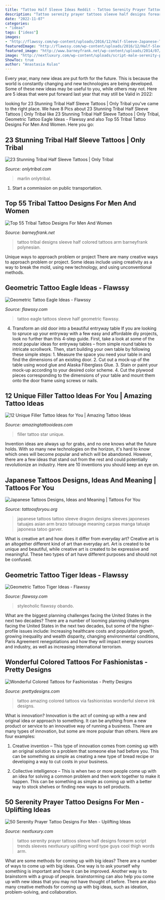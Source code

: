 ```yaml
---
title: "Tattoo Half Sleeve Ideas Reddit - Tattoo Serenity Prayer Tattoos Sleeve Half Designs Forearm Script Trends Sleeves Nextluxury Uplifting Word Type Guys Cool Thigh Words Arm"
description: "Tattoo serenity prayer tattoos sleeve half designs forearm script trends sleeves nextluxury uplifting word type guys cool thigh words arm"
date: "2022-11-07"
categories:
- "ideas"
tags: ["ideas"]
images:
- "http://flawssy.com/wp-content/uploads/2016/12/Half-Sleeve-Japanese-Tiger-Tattoo.jpg"
featuredImage: "http://flawssy.com/wp-content/uploads/2016/12/Half-Sleeve-Japanese-Tiger-Tattoo.jpg"
featured_image: "http://www.barneyfrank.net/wp-content/uploads/2014/07/colored-tribal-tattoo-sleevestattoos-ideas-half-sleeve-images-7v6iretc.png.jpg"
image: "http://nextluxury.com/wp-content/uploads/script-male-serenity-prayer-half-sleeve-tattoo-ideas.jpg"
ShowToc: true
author: "Anastasia Kulas"
---
```



Every year, many new ideas are put forth for the future. This is because the world is constantly changing and new technologies are being developed. Some of these new ideas may be useful to you, while others may not. Here are 5 ideas that were put forward last year that may still be Valid in 2022: 

	

		
looking for 23 Stunning Tribal Half Sleeve Tattoos | Only Tribal you've came to the right place. We have 8 Pics about 23 Stunning Tribal Half Sleeve Tattoos | Only Tribal like 23 Stunning Tribal Half Sleeve Tattoos | Only Tribal, Geometric Tattoo Eagle Ideas - Flawssy and also Top 55 Tribal Tattoo Designs For Men And Women. Here you go:
		
    
## 23 Stunning Tribal Half Sleeve Tattoos | Only Tribal

<img loading=lazy src="https://www.onlytribal.com/wp-content/uploads/2015/12/Tribal-Half-Sleeve-Tattoos.jpg" onerror="this.onerror=null;this.src='https://tse4.mm.bing.net/th?id=OIP.wE3TK4EQSYHO-oNX-bw0dwHaKJ&amp;pid=15.1';" alt="23 Stunning Tribal Half Sleeve Tattoos | Only Tribal">

_Source: onlytribal.com_

>marlin onlytribal. 

	

1) Start a commission on public transportation.

    
## Top 55 Tribal Tattoo Designs For Men And Women

<img loading=lazy src="http://www.barneyfrank.net/wp-content/uploads/2014/07/colored-tribal-tattoo-sleevestattoos-ideas-half-sleeve-images-7v6iretc.png.jpg" onerror="this.onerror=null;this.src='https://tse2.mm.bing.net/th?id=OIP.3v6b5woDr4CTUi2FG1IxeAHaJ0&amp;pid=15.1';" alt="Top 55 Tribal Tattoo Designs For Men And Women">

_Source: barneyfrank.net_

>tattoo tribal designs sleeve half colored tattoos arm barneyfrank polynesian. 

	

Unique ways to approach problem or project
There are many creative ways to approach problem or project. Some ideas include using creativity as a way to break the mold, using new technology, and using unconventional methods.

    
## Geometric Tattoo Eagle Ideas - Flawssy

<img loading=lazy src="http://flawssy.com/wp-content/uploads/2016/12/Eagle-Half-Sleeve-Tattoo-2014.jpg" onerror="this.onerror=null;this.src='https://tse1.mm.bing.net/th?id=OIP.YqKJ_JBKvlqbGeAIGBy_kgHaJ3&amp;pid=15.1';" alt="Geometric Tattoo Eagle Ideas - Flawssy">

_Source: flawssy.com_

>tattoo eagle tattoos sleeve half geometric flawssy. 

	

4. Transform an old door into a beautiful entryway table
If you are looking to spruce up your entryway with a few easy and affordable diy projects, look no further than this 4-step guide. First, take a look at some of the most popular ideas for entryway tables – from simple round tables to intricate scrollwork. Then, start building your own table by following these simple steps: 1. Measure the space you need your table in and find the dimensions of an existing door. 2. Cut out a mock-up of the table using wood glue and Alaska Fiberglass Glue. 3. Stain or paint your mock-up according to your desired color scheme. 4. Cut the plywood pieces corresponding to the dimensions of your table and mount them onto the door frame using screws or nails.

    
## 12 Unique Filler Tattoo Ideas For You | Amazing Tattoo Ideas

<img loading=lazy src="https://amazingtattooideas.com/wp-content/uploads/2014/02/Star-filler-tattoo1.jpg" onerror="this.onerror=null;this.src='https://tse1.mm.bing.net/th?id=OIP.trAwz8u8sWPXXGytX5xLMgHaOM&amp;pid=15.1';" alt="12 Unique Filler Tattoo Ideas for You | Amazing Tattoo Ideas">

_Source: amazingtattooideas.com_

>filler tattoo star unique. 

	

Invention ideas are always up for grabs, and no one knows what the future holds. With so many new technologies on the horizon, it's hard to know which ones will become popular and which will be abandoned. However, there are a few ideas that stand out from the rest and could potentially revolutionize an industry. Here are 10 inventions you should keep an eye on.

    
## Japanese Tattoos Designs, Ideas And Meaning | Tattoos For You

<img loading=lazy src="http://www.tattoosforyou.org/wp-content/uploads/2013/09/Japanese-Sleeve-Tattoo.jpg" onerror="this.onerror=null;this.src='https://tse1.mm.bing.net/th?id=OIP.ds-wx0GMinjWO3F_q7H6sQHaPu&amp;pid=15.1';" alt="Japanese Tattoos Designs, Ideas and Meaning | Tattoos For You">

_Source: tattoosforyou.org_

>japanese tattoos tattoo sleeve dragon designs sleeves japoneses tatuajes asian arm brazo tatouage meaning carpas manga tatuaje japonesa tatoo garver. 

	

What is creative art and how does it differ from everyday art?
Creative art is an altogether different kind of art than everyday art. Art is created to be unique and beautiful, while creative art is created to be expressive and meaningful. These two types of art have different purposes and should not be confused.

    
## Geometric Tattoo Tiger Ideas - Flawssy

<img loading=lazy src="http://flawssy.com/wp-content/uploads/2016/12/Half-Sleeve-Japanese-Tiger-Tattoo.jpg" onerror="this.onerror=null;this.src='https://tse2.mm.bing.net/th?id=OIP.IaP63dnYbmxx6sYiK3VqmQHaJ4&amp;pid=15.1';" alt="Geometric Tattoo Tiger Ideas - Flawssy">

_Source: flawssy.com_

>styleoholic flawssy obando. 

	

What are the biggest planning challenges facing the United States in the next two decades?
There are a number of looming planning challenges facing the United States in the next two decades, but some of the higher-profile issues include: Increasing healthcare costs and population growth, growing inequality and wealth disparity, changing environmental conditions, Paris Agreement renegotiations and how they will impact energy sources and industry, as well as increasing international terrorism.

    
## Wonderful Colored Tattoos For Fashionistas - Pretty Designs

<img loading=lazy src="http://www.prettydesigns.com/wp-content/uploads/2014/09/Amazing-Colored-Tattoo-for-Men.jpg" onerror="this.onerror=null;this.src='https://tse4.mm.bing.net/th?id=OIP.ZZtABqboai9zkmCt3_UYDwHaNO&amp;pid=15.1';" alt="Wonderful Colored Tattoos for Fashionistas - Pretty Designs">

_Source: prettydesigns.com_

>tattoo amazing colored tattoos via fashionistas wonderful sleeve ink designs. 

	

What is innovation?
Innovation is the act of coming up with a new and original idea or approach to something. It can be anything from a new product or service to an innovative way of running a business. There are many types of innovation, but some are more popular than others. Here are four examples:
1. Creative invention – This type of innovation comes from coming up with an original solution to a problem that someone else had before you. This can be something as simple as creating a new type of bread recipe or developing a way to cut costs in your business.

2. Collective intelligence – This is when two or more people come up with an idea for solving a common problem and then work together to make it happen. This can be something as simple as coming up with a better way to stock shelves or finding new ways to sell products.


    
## 50 Serenity Prayer Tattoo Designs For Men - Uplifting Ideas

<img loading=lazy src="http://nextluxury.com/wp-content/uploads/script-male-serenity-prayer-half-sleeve-tattoo-ideas.jpg" onerror="this.onerror=null;this.src='https://tse2.mm.bing.net/th?id=OIP.rOYfg_TLXK0pjrwsDoPfHQHaJ4&amp;pid=15.1';" alt="50 Serenity Prayer Tattoo Designs For Men - Uplifting Ideas">

_Source: nextluxury.com_

>tattoo serenity prayer tattoos sleeve half designs forearm script trends sleeves nextluxury uplifting word type guys cool thigh words arm. 

	

What are some methods for coming up with big ideas?
There are a number of ways to come up with big ideas. One way is to ask yourself why something is important and how it can be improved. Another way is to brainstorm with a group of people. brainstorming can also help you come up with new ideas that you may not have thought of before. There are also many creative methods for coming up with big ideas, such as ideation, problem-solving, and collaboration.

